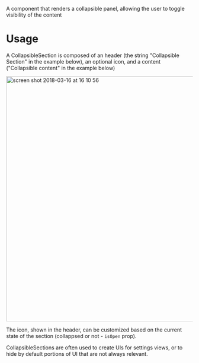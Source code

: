 A component that renders a collapsible panel, allowing the user to toggle visibility of the content

# Usage

A CollapsibleSection is composed of an header (the string "Collapsible Section" in the example below), an optional icon, and a content ("Collapsible content" in the example below)

<img width="660" alt="screen shot 2018-03-16 at 16 10 56" src="https://user-images.githubusercontent.com/2643520/37528506-1bcbdd52-2935-11e8-914d-baeb56257515.png">

The icon, shown in the header, can be customized based on the current state of the section (collappsed or not - `isOpen` prop).

CollapsibleSections are often used to create UIs for settings views, or to hide by default portions of UI that are not always relevant.
